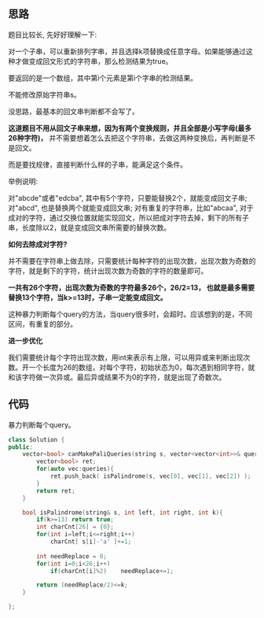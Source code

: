 ## 思路

题目比较长,  先好好理解一下:

对一个子串，可以重新排列字串，并且选择k项替换成任意字母。如果能够通过这种才做变成回文形式的字符串，那么检测结果为true。

要返回的是一个数组，其中第i个元素是第i个字串的检测结果。

不能修改原始字符串s。

没思路，最基本的回文串判断都不会写了。

**这道题目不用从回文子串来想，因为有两个变换规则，并且全部是小写字母(最多26种字符)，** 并不需要想着怎么去把这个字符串，去做这两种变换后，再判断是不是回文。 

而是要找规律，直接判断什么样的子串，能满足这个条件。

举例说明:

对"abcde"或者"edcba", 其中有5个字符，只要能替换2个，就能变成回文子串;对"abcd", 也是替换两个就能变成回文串; 对有重复的字符串，比如"abcaa", 对于成对的字符，通过交换位置就能实现回文，所以把成对字符去掉，剩下的所有子串，长度除以2，就是变成回文串所需要的替换次数。

**如何去除成对字符?**

并不需要在字符串上做去除，只需要统计每种字符的出现次数，出现次数为奇数的字符，就是剩下的字符，统计出现次数为奇数的字符的数量即可。

**一共有26个字符，出现次数为奇数的字符最多26个，26/2=13， 也就是最多需要替换13个字符，当k>=13时，子串一定能变成回文。**

这种暴力判断每个query的方法，当query很多时，会超时。应该想到的是，不同区间，有重复的部分。



**进一步优化**

我们需要统计每个字符出现次数，用int来表示有上限，可以用异或来判断出现次数。开一个长度为26的数组，对每个字符，初始状态为0，每次遇到相同字符，就和该字符做一次异或。最后异或结果不为0的字符，就是出现了奇数次。



## 代码

暴力判断每个query。

```c++
class Solution {
public:
    vector<bool> canMakePaliQueries(string s, vector<vector<int>>& queries) {
        vector<bool> ret;
        for(auto vec:queries){
            ret.push_back( isPalindrome(s, vec[0], vec[1], vec[2]) );
        }
        return ret;
    }

    bool isPalindrome(string& s, int left, int right, int k){
        if(k>=13) return true;
        int charCnt[26] = {0};
        for(int i=left;i<=right;i++)
            charCnt[ s[i]-'a' ]+=1;
        
        int needReplace = 0;
        for(int i=0;i<26;i++)
            if(charCnt[i]%2)    needReplace+=1;

        return (needReplace/2)<=k;
    }

};
```

